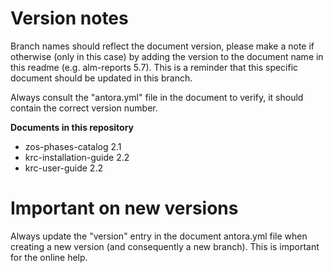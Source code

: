 # Version notes

Branch names should reflect the document version, please make a note if otherwise (only in this case) by adding the version to the document name in this readme (e.g. alm-reports 5.7). This is a reminder that this specific document should be updated in this branch.

Always consult the "antora.yml" file in the document to verify, it should contain the correct version number.

**Documents in this repository**

* zos-phases-catalog 2.1
* krc-installation-guide 2.2
* krc-user-guide 2.2 	      

# Important on new versions

Always update the "version" entry in the document antora.yml file when creating a new version (and consequently a new branch). This is important for the online help.